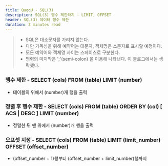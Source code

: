 ```yaml
---
title: QuqqU - SQL(3)
description: SQL(3) 행수 제한하기 - LIMIT, OFFSET
header: SQL(3) 데이터 행수 제한
duration: 3 minutes read
---
```


>- SQL은 대소문자를 가리지 않는다.
>- 다만 가독성을 위해 예약어는 대문자, 객체명은 소문자로 표시할 예정이다.
>- 모든 예약어와 객체명 사이는 스페이스로 구분한다.
>- 명령의 마지막은 ';'(semi-colon) 을 이용해 나타낸다. 이 블로그에서는 생략했다.

### 행수 제한 - SELECT (cols) FROM (table) LIMIT (number)
- 테이블의 위에서 (number)개 행을 출력

### 정렬 후 행수 제한 - SELECT (cols) FROM (table) ORDER BY (col) [ ACS | DESC ] LIMIT (number)
- 정렬한 뒤 맨 위에서 (number)개 행을 출력

### 오프셋 지정 - SELECT (cols) FROM (table) LIMIT (limit_number) OFFSET (offset_number)
- (offset_number + 1)행부터 (offset_number + limit_number)행까지 
